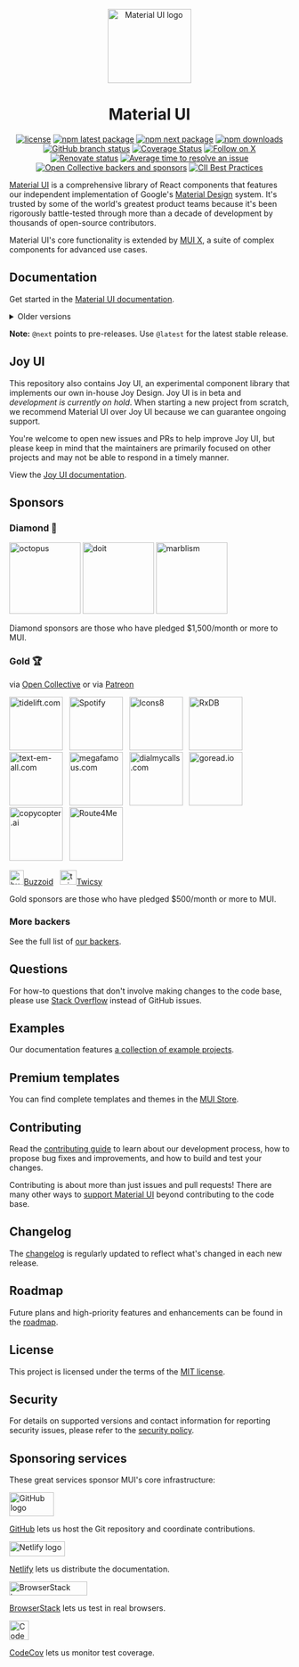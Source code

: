 <!-- markdownlint-disable-next-line -->
<p align="center">
  <a href="https://mui.com/core/" rel="noopener" target="_blank"><img width="150" height="133" src="https://mui.com/static/logo.svg" alt="Material UI logo"></a>
</p>

<h1 align="center">Material UI</h1>

<div align="center">

[![license](https://img.shields.io/badge/license-MIT-blue.svg)](https://github.com/mui/material-ui/blob/HEAD/LICENSE)
[![npm latest package](https://img.shields.io/npm/v/@mui/material/latest.svg)](https://www.npmjs.com/package/@mui/material)
[![npm next package](https://img.shields.io/npm/v/@mui/material/next.svg)](https://www.npmjs.com/package/@mui/material)
[![npm downloads](https://img.shields.io/npm/dm/@mui/material.svg)](https://www.npmjs.com/package/@mui/material)
[![GitHub branch status](https://img.shields.io/github/checks-status/mui/material-ui/HEAD)](https://github.com/mui/material-ui/commits/HEAD/)
[![Coverage Status](https://img.shields.io/codecov/c/github/mui/material-ui.svg)](https://app.codecov.io/gh/mui/material-ui/)
[![Follow on X](https://img.shields.io/twitter/follow/MaterialUI.svg?label=follow+Material+UI)](https://x.com/MaterialUI)
[![Renovate status](https://img.shields.io/badge/renovate-enabled-brightgreen.svg)](https://github.com/mui/material-ui/issues/27062)
[![Average time to resolve an issue](https://isitmaintained.com/badge/resolution/mui/material-ui.svg)](https://isitmaintained.com/project/mui/material-ui 'Average time to resolve an issue')
[![Open Collective backers and sponsors](https://img.shields.io/opencollective/all/mui-org)](https://opencollective.com/mui-org)
[![CII Best Practices](https://bestpractices.coreinfrastructure.org/projects/1320/badge)](https://bestpractices.coreinfrastructure.org/projects/1320)

</div>

[Material UI](https://mui.com/material-ui/) is a comprehensive library of React components that features our independent implementation of Google's [Material Design](https://m2.material.io/design/introduction/) system.
It's trusted by some of the world's greatest product teams because it's been rigorously battle-tested through more than a decade of development by thousands of open-source contributors.

Material UI's core functionality is extended by [MUI X](https://github.com/mui/mui-x), a suite of complex components for advanced use cases.

## Documentation

Get started in the [Material UI documentation](https://mui.com/material-ui/getting-started/).

<details>
  <summary>Older versions</summary>

- **[v5.x](https://v5.mui.com/)** ([Upgrading from v5 to v6](https://mui.com/material-ui/migration/upgrade-to-v6/))
- **[v4.x](https://v4.mui.com/)** ([Upgrading from v4 to v5](https://mui.com/material-ui/migration/migration-v4/))
- **[v3.x](https://v3.mui.com/)** ([Upgrading from v3 to v4](https://mui.com/material-ui/migration/migration-v3/))
- **[v0.x](https://v0.mui.com/)** ([Upgrading to v1](https://mui.com/material-ui/migration/migration-v0x/))

</details>

**Note:** `@next` points to pre-releases.
Use `@latest` for the latest stable release.

## Joy UI

This repository also contains Joy UI, an experimental component library that implements our own in-house Joy Design.
Joy UI is in beta and _development is currently on hold_.
When starting a new project from scratch, we recommend Material UI over Joy UI because we can guarantee ongoing support.

You're welcome to open new issues and PRs to help improve Joy UI, but please keep in mind that the maintainers are primarily focused on other projects and may not be able to respond in a timely manner.

View the [Joy UI documentation](https://mui.com/joy-ui/getting-started/).

## Sponsors

### Diamond 💎

<p>
  <a href="https://octopus.com/?utm_source=mui.com&utm_medium=referral&utm_content=readme" rel="noopener sponsored" target="_blank"><img height="128" width="128" src="https://mui.com/static/sponsors/octopus-square.svg" alt="octopus" title="Repeatable, reliable deployments" loading="lazy" /></a>
  <a href="https://www.doit.com/?utm_source=mui.com&utm_medium=referral&utm_content=readme" rel="noopener sponsored" target="_blank"><img height="128" width="128" src="https://mui.com/static/sponsors/doit-square.svg" alt="doit" title="Management Platform for Google Cloud and AWS" loading="lazy" /></a>
  <a href="https://www.marblism.com/?utm_source=mui.com&utm_medium=referral&utm_content=readme" rel="noopener sponsored" target="_blank"><img height="128" width="128" src="https://mui.com/static/sponsors/marblism-square.svg" alt="marblism" title="AI web app generation" loading="lazy" /></a>
</p>

Diamond sponsors are those who have pledged \$1,500/month or more to MUI.

### Gold 🏆

via [Open Collective](https://opencollective.com/mui-org) or via [Patreon](https://www.patreon.com/oliviertassinari)

<p>
  <a href="https://tidelift.com/subscription/pkg/npm-material-ui?utm_source=npm-material-ui&utm_medium=referral&utm_campaign=homepage" rel="noopener sponsored" target="_blank"><img height="96" width="96" src="https://avatars.githubusercontent.com/u/30204434?s=288" alt="tidelift.com" title="Tidelift: Enterprise-ready open-source software." loading="lazy" /></a>
  &nbsp;
  <a href="https://open.spotify.com/?utm_source=mui.com&utm_medium=referral&utm_content=readme" rel="noopener sponsored" target="_blank"><img height="96" width="96" src="https://avatars.githubusercontent.com/u/251374?s=288" alt="Spotify" title="Spotify: Music service for accessing millions of songs." loading="lazy" /></a>
  &nbsp;
  <a href="https://icons8.com?utm_source=mui.com&utm_medium=referral&utm_content=readme" rel="noopener sponsored" target="_blank"><img height="96" width="96" src="https://images.opencollective.com/icons8/7fa1641/logo/288.png" alt="Icons8" title="Icons8: API for icons, photos, illustrations, and music." loading="lazy"></a>
  &nbsp;
  <a href="https://rxdb.info/?utm_source=sponsor&utm_medium=opencollective&utm_campaign=opencollective-mui" rel="noopener sponsored" target="_blank"><img height="96" width="96" src="https://rxdb.info/files/logo/logo_text.svg" alt="RxDB" title="RxDB: Local-first JavaScript database." loading="lazy" /></a>
  &nbsp;
  <a href="https://www.text-em-all.com/?utm_source=mui.com&utm_medium=referral&utm_content=readme" rel="noopener sponsored" target="_blank"><img src="https://avatars.githubusercontent.com/u/1262264?s=288" alt="text-em-all.com" title="Text-em-all: Mass text messaging and automated calling." height="96" width="96" loading="lazy"></a>
  &nbsp;
  <a href="https://megafamous.com/?utm_source=mui.com&utm_medium=referral&utm_content=readme" rel="noopener sponsored" target="_blank"><img height="96" width="96" src="https://mui.com/static/sponsors/megafamous.png" alt="megafamous.com" title="MegaFamous: Buy Instagram followers and likes." loading="lazy" /></a>
  &nbsp;
  <a href="https://www.dialmycalls.com/?utm_source=mui.com&utm_medium=referral&utm_content=readme" rel="noopener sponsored" target="_blank"><img height="96" width="96" src="https://images.opencollective.com/dialmycalls/f5ae9ab/avatar/288.png" alt="dialmycalls.com" title="DialMyCalls: Send text messages, calls, and emails." loading="lazy" /></a>
  &nbsp;
  <a href="https://goread.io/?utm_source=mui.com&utm_medium=referral&utm_content=readme" rel="noopener sponsored" target="_blank"><img height="96" width="96" src="https://images.opencollective.com/goread_io/eb6337d/logo/288.png" alt="goread.io" title="Goread.io: Instagram followers, likes, views, and comments." loading="lazy" /></a>
  &nbsp;
  <a href="https://copycopter.ai/?utm_source=mui.com&utm_medium=referral&utm_content=readme" rel="noopener sponsored" target="_blank"><img height="96" width="96" src="https://images.opencollective.com/copycopterai/e167216/logo/288.png" alt="copycopter.ai" title="CopyCopter: Turn prompts into videos at ultra speed." loading="lazy" /></a>
  &nbsp;
  <a href="https://route4me.com/?utm_source=mui.com&utm_medium=referral&utm_content=readme" rel="noopener sponsored" target="_blank"><img height="96" width="96" src="https://images.opencollective.com/route4me/71fb6fa/avatar/288.png" alt="Route4Me" title="Route4Me: Trusted last mile route planning and route optimization." loading="lazy" /></a>
  &nbsp;
</p>

<p>
  <a href="https://buzzoid.com/?utm_source=mui.com&utm_medium=referral&utm_content=readme" rel="noopener sponsored" target="_blank"><img height="26" width="26" src="https://images.opencollective.com/buzzoidz/d23d9bb/logo/26.png" srcset="https://images.opencollective.com/buzzoidz/d23d9bb/logo/72.png 3x" alt="buzzoid.com" title="Buzzoid: Instant delivery Instagram followers." loading="lazy" />Buzzoid</a>
  &nbsp;
  <a href="https://twicsy.com/?utm_source=mui.com&utm_medium=referral&utm_content=readme" rel="noopener sponsored" target="_blank"><img height="26" width="30" src="https://images.opencollective.com/twicsy/7af290f/logo/26.png" alt="twicsy.com" title="Twicsy: Instant delivery Instagram followers." loading="lazy" />Twicsy</a>
  &nbsp;
</p>

Gold sponsors are those who have pledged \$500/month or more to MUI.

### More backers

See the full list of [our backers](https://mui.com/material-ui/discover-more/backers/).

## Questions

For how-to questions that don't involve making changes to the code base, please use [Stack Overflow](https://stackoverflow.com/questions/) instead of GitHub issues.

## Examples

Our documentation features [a collection of example projects](https://github.com/mui/material-ui/tree/master/examples).

## Premium templates

You can find complete templates and themes in the [MUI Store](https://mui.com/store/?utm_source=docs&utm_medium=referral&utm_campaign=readme-store).

## Contributing

Read the [contributing guide](/CONTRIBUTING.md) to learn about our development process, how to propose bug fixes and improvements, and how to build and test your changes.

Contributing is about more than just issues and pull requests!
There are many other ways to [support Material UI](https://mui.com/material-ui/getting-started/faq/#mui-is-an-awesome-organization-how-can-i-support-it) beyond contributing to the code base.

## Changelog

The [changelog](https://github.com/mui/material-ui/releases) is regularly updated to reflect what's changed in each new release.

## Roadmap

Future plans and high-priority features and enhancements can be found in the [roadmap](https://mui.com/material-ui/discover-more/roadmap/).

## License

This project is licensed under the terms of the [MIT license](/LICENSE).

## Security

For details on supported versions and contact information for reporting security issues, please refer to the [security policy](https://github.com/mui/material-ui/security/policy).

## Sponsoring services

These great services sponsor MUI's core infrastructure:

<div>
<picture>
  <source media="(prefers-color-scheme: dark)" srcset="https://mui.com/static/readme/github-darkmode.svg">
  <source media="(prefers-color-scheme: light)" srcset="https://mui.com/static/readme/github-lightmode.svg">
  <img alt="GitHub logo" src="https://mui.com/static/readme/github-lightmode.svg" width="80" height="43">
</picture>

[GitHub](https://github.com/) lets us host the Git repository and coordinate contributions.

</div>

<div>
<picture>
  <source media="(prefers-color-scheme: dark)" srcset="https://mui.com/static/readme/netlify-darkmode.svg">
  <source media="(prefers-color-scheme: light)" srcset="https://mui.com/static/readme/netlify-lightmode.svg">
  <img alt="Netlify logo" src="https://mui.com/static/readme/netlify-lightmode.svg" width="100" height="27">
</picture>

[Netlify](https://www.netlify.com/) lets us distribute the documentation.

</div>

<div>
<picture>
  <source media="(prefers-color-scheme: dark)" srcset="https://mui.com/static/readme/browserstack-darkmode.svg">
  <source media="(prefers-color-scheme: light)" srcset="https://mui.com/static/readme/browserstack-lightmode.svg">
  <img alt="BrowserStack logo" src="https://mui.com/static/readme/browserstack-lightmode.svg" width="140" height="25">
</picture>

[BrowserStack](https://www.browserstack.com/) lets us test in real browsers.

</div>

<div>
<img loading="lazy" alt="CodeCov logo" src="https://avatars.githubusercontent.com/u/8226205?s=105" width="35" height="35">

[CodeCov](https://about.codecov.io/) lets us monitor test coverage.

</div>
